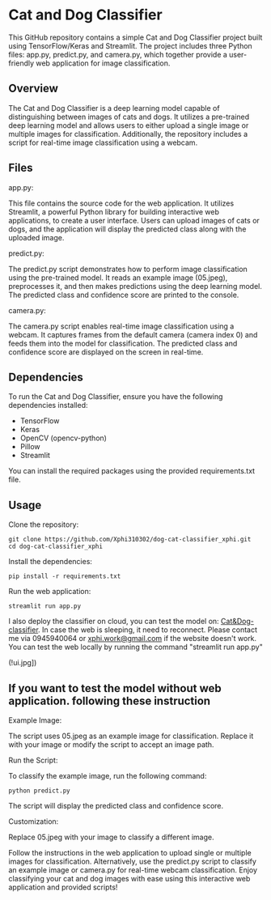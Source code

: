 # Cat and Dog Classifier
This GitHub repository contains a simple Cat and Dog Classifier project built using TensorFlow/Keras and Streamlit. The project includes three Python files: app.py, predict.py, and camera.py, which together provide a user-friendly web application for image classification.

## Overview
The Cat and Dog Classifier is a deep learning model capable of distinguishing between images of cats and dogs. It utilizes a pre-trained deep learning model and allows users to either upload a single image or multiple images for classification. Additionally, the repository includes a script for real-time image classification using a webcam.

## Files
app.py:

This file contains the source code for the web application. It utilizes Streamlit, a powerful Python library for building interactive web applications, to create a user interface. Users can upload images of cats or dogs, and the application will display the predicted class along with the uploaded image.

predict.py:

The predict.py script demonstrates how to perform image classification using the pre-trained model. It reads an example image (05.jpeg), preprocesses it, and then makes predictions using the deep learning model. The predicted class and confidence score are printed to the console.

camera.py:

The camera.py script enables real-time image classification using a webcam. It captures frames from the default camera (camera index 0) and feeds them into the model for classification. The predicted class and confidence score are displayed on the screen in real-time.

## Dependencies
To run the Cat and Dog Classifier, ensure you have the following dependencies installed:

- TensorFlow
- Keras
- OpenCV (opencv-python)
- Pillow
- Streamlit

You can install the required packages using the provided requirements.txt file.

## Usage
Clone the repository:
```
git clone https://github.com/Xphi310302/dog-cat-classifier_xphi.git
cd dog-cat-classifier_xphi
```

Install the dependencies:
```
pip install -r requirements.txt
```
Run the web application:
```
streamlit run app.py
```
I also deploy the classifier on cloud, you can test the model on: [Cat&Dog-classifier](https://dog-cat-classifierxphi-awmvjaidgr.streamlit.app/). In case the web is sleeping, it need to reconnect. Please contact me via 0945940064 or xphi.work@gmail.com if the website doesn't work. You can test the web locally by running the command "streamlit run app.py"

(!ui.jpg])

## If you want to test the model without web application. following these instruction
Example Image:

The script uses 05.jpeg as an example image for classification. Replace it with your image or modify the script to accept an image path.

Run the Script:

To classify the example image, run the following command:
```
python predict.py
```
The script will display the predicted class and confidence score.

Customization:

Replace 05.jpeg with your image to classify a different image.

Follow the instructions in the web application to upload single or multiple images for classification. Alternatively, use the predict.py script to classify an example image or camera.py for real-time webcam classification.
Enjoy classifying your cat and dog images with ease using this interactive web application and provided scripts!

